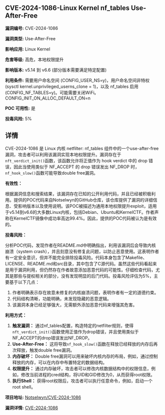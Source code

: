 ## CVE-2024-1086-Linux Kernel nf_tables Use-After-Free

**漏洞编号:** CVE-2024-1086

**漏洞类型:** Use-After-Free

**影响应用:** Linux Kernel

**危害等级:** 高危，本地权限提升

**影响版本:** v5.14 到 v6.6 (部分版本需要满足特定配置)

**利用条件:** 需要用户命名空间 (CONFIG_USER_NS=y)，用户命名空间非特权 (sysctl kernel.unprivileged_userns_clone = 1)，以及 nf_tables 启用 (CONFIG_NF_TABLES=y)。可能需要关闭WiFi。CONFIG_INIT_ON_ALLOC_DEFAULT_ON=n

**POC 可用性:** 是

**投毒风险:** 5%

## 详情

CVE-2024-1086 是 Linux 内核 netfilter: nf_tables 组件中的一个use-after-free漏洞，攻击者可以利用该漏洞实现本地权限提升。漏洞存在于`nft_verdict_init()`函数，该函数允许将正值作为 hook verdict 中的 drop 错误，因此当使用类似于 NF_ACCEPT 的 drop 错误发出 NF_DROP 时，`nf_hook_slow()`函数可能导致double free漏洞。

**有效性：**

根据漏洞信息和搜索结果，该漏洞存在已知的公开利用代码，并且已经被积极利用。提供的POC代码来自Notselwyn的GitHub仓库，该仓库提供了漏洞的详细信息、受影响版本以及使用说明。该POC被描述为通用本地权限提升exploit，适用于v5.14到v6.6的大多数Linux内核，包括Debian、Ubuntu和KernelCTF。作者声称在KernelCTF镜像中成功率高达99.4%。因此，提供的POC代码被认为是有效的。

**投毒风险：**

分析POC代码，发现作者在README.md中明确指出，利用该漏洞后会导致内核崩溃（system crash），并且刻意没有修复此问题，以防止恶意使用。这表明作者有一定安全意识，但并不能完全排除投毒风险。代码本身包含了Makefile、LICENSE、README.md和src目录，其中包含了C源代码。虽然这些代码看起来是用于漏洞利用，但仍然存在作者故意添加恶意代码的可能性。仔细检查代码，尤其是那些与提权相关的部分，没有发现明显的后门代码。投毒风险评估为5%，主要基于以下几点：

1.  作者明确表示存在故意未修复的内核崩溃问题，表明作者有一定的道德约束。
2.  代码结构清晰，功能明确，未发现隐藏的恶意逻辑。
3.  该漏洞本身已经足够强大，无需额外添加恶意代码来增强其危害。

**利用方式：**

1.  **触发漏洞：** 通过nf_tables配置，构造特定的netfilter规则，使得`nft_verdict_init()`函数使用正值作为drop错误，并且使用类似于NF_ACCEPT的drop错误发出NF_DROP。
2.  **Use-After-Free：** 这将导致`nf_hook_slow()`函数在释放已经释放的内存后再次释放，触发double free漏洞。
3.  **内存破坏：** Double free漏洞可以用来破坏内核内存的布局，例如，通过控制释放的内存，可以在内存中布置特定的数据结构。
4.  **权限提升：** 通过内存破坏，攻击者可以修改内核数据结构中的权限信息，例如，修改当前进程的cred结构，将UID和GID修改为0，从而获得root权限。
5.  **执行Shell：** 获得root权限后，攻击者可以执行任意命令，例如，启动一个root shell。

**项目地址:** [Notselwyn/CVE-2024-1086](https://github.com/Notselwyn/CVE-2024-1086)

**漏洞详情:** [CVE-2024-1086](https://nvd.nist.gov/vuln/detail/CVE-2024-1086)
